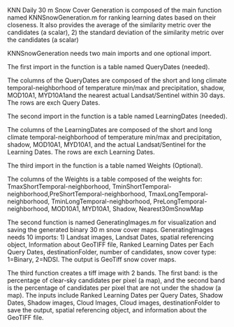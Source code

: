
KNN Daily 30 m Snow Cover Generation is composed of the main function named KNNSnowGeneration.m for ranking learning dates based on their closeness. 
It also provides the average of the similarity metric over the candidates (a scalar), 2) the standard deviation of the similarity metric over the candidates (a scalar)

KNNSnowGeneration needs two main imports and one optional import.

The first import in the function is a table named QueryDates (needed).

The columns of the QueryDates are composed of the short and long climate temporal-neighborhood of temperature min/max and precipitation, shadow,  MOD10A1, MYD10A1and the nearest actual Landsat/Sentinel within 30 days. The rows are exch Query Dates. 

The second import in the function is a table named LearningDates (needed).

The columns of the LearningDates are composed of the short and long climate temporal-neighborhood of temperature min/max and precipitation, shadow,  MOD10A1, MYD10A1, and the actual Landsat/Sentinel for the Learning Dates. The rows are exch  Learning Dates.

The third import in the function is a table named Weights (Optional).

The columns of the Weights is a table composed of the weights for: TmaxShortTemporal-neighborhood, TminShortTemporal-neighborhood,PreShortTemporal-neighborhood, TmaxLongTemporal-neighborhood, TminLongTemporal-neighborhood, PreLongTemporal-neighborhood, MOD10A1, MYD10A1, Shadow, Nearest30mSnowMap

The second function is named GeneratingImages.m for visualization and saving the generated binary 30 m snow cover maps.
GeneratingImages needs 10 imports: 1) Landsat images, Landsat Dates, spatial referencing object, Information about GeoTIFF file, Ranked Learning Dates per Each Query Dates, destinationFolder, number of candidates, snow cover type: 1=Binary, 2=NDSI. The output is GeoTiff snow cover maps.

The third function creates a tiff image with 2 bands. The first band: is the percentage of clear-sky candidates per pixel (a map), 
and the second band is the percentage of candidates per pixel that are not under the shadow (a map). The inputs include Ranked Learning Dates per Query Dates, Shadow Dates,  Shadow images, Cloud Images, Cloud images, destinationFolder to save the output, spatial referencing object, and information about the GeoTIFF file.
